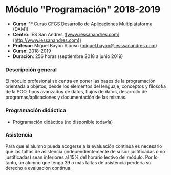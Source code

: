 # Módulo "Programación" 2018-2019

* __Curso__: 1º Curso CFGS Desarrollo de Aplicaciones Multiplataforma (DAM1) 
* __Centro__: IES San Andres ([www.iessanandres.com](http://www.iessanandres.com))
* __Profesor__: Miguel Bayón Alonso (miguel.bayon@iesssanandres.com)
* __Curso__: 2018-2019
* __Duración__: 256 horas (septiembre 2018 a junio 2019)

### Descripción general

El módulo profesional se centra en poner las bases de la programación orientada a objetos, desde los elementos del lenguaje, conceptos y filosofía de la POO, tipos avanzados de datos, flujos de datos, desarrollo de programas/aplicaciones y documentación de las mismas.


### Programación didáctica

* Programación didáctica (no disponible todavía)


### Asistencia

Para que el alumno pueda acogerse a la evaluación continua es necesario que las faltas de asistencia (independientemente de si son  justificadas o no justificadas) sean inferiores al 15% del horario lectivo del módulo. Por lo tanto, un alumno que tenga 39 o más faltas de asistencia perdería su derecho a evaluación continua.


